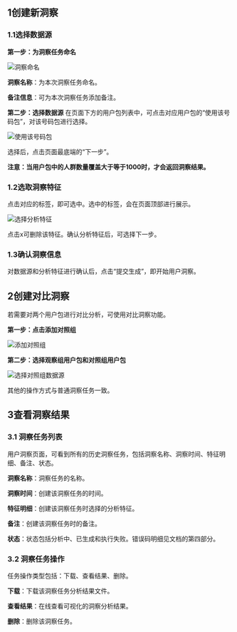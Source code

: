 
## 1创建新洞察
### 1.1选择数据源
**第一步：为洞察任务命名**

![洞察命名](http://imgcache.tce.fsphere.cn/image/mc.qcloudimg.com/static/img/919aa48548634c3c7b1cfa00ba204616/image.png)

**洞察名称**：为本次洞察任务命名。

**备注信息**：可为本次洞察任务添加备注。

**第二步：选择数据源**
在页面下方的用户包列表中，可点击对应用户包的“使用该号码包”，对该号码包进行选择。

![使用该号码包](http://imgcache.tce.fsphere.cn/image/mc.qcloudimg.com/static/img/3fe782dffee4f40e43ef189dee3c26d1/image.png)

选择后，点击页面最底端的“下一步”。

**注意：当用户包中的人群数量覆盖大于等于1000时，才会返回洞察结果。**


### 1.2选取洞察特征

点击对应的标签，即可选中。选中的标签，会在页面顶部进行展示。

![选择分析特征](http://imgcache.tce.fsphere.cn/image/mc.qcloudimg.com/static/img/8c3956d4b8339b2f720f6f78016bec12/image.png)

点击x可删除该特征。确认分析特征后，可选择下一步。


### 1.3确认洞察信息
对数据源和分析特征进行确认后，点击“提交生成”，即开始用户洞察。


## 2创建对比洞察
若需要对两个用户包进行对比分析，可使用对比洞察功能。

**第一步：点击添加对照组**

![添加对照组](http://imgcache.tce.fsphere.cn/image/mc.qcloudimg.com/static/img/20314d658db3aab12b8f62eb7d38a130/image.png)

**第二步：选择观察组用户包和对照组用户包**

![选择对照组数据源](http://imgcache.tce.fsphere.cn/image/mc.qcloudimg.com/static/img/7a547980de311d4ce71d016ca8041ec5/image.png)

其他的操作方式与普通洞察任务一致。


## 3查看洞察结果

### 3.1 洞察任务列表

用户洞察页面，可看到所有的历史洞察任务，包括洞察名称、洞察时间、特征明细、备注、状态。

**洞察名称**：洞察任务的名称。

**洞察时间**：创建该洞察任务的时间。

**特征明细**：创建该洞察任务时选择的分析特征。

**备注**：创建该洞察任务时的备注。

**状态**：状态包括分析中、已生成和执行失败。错误码明细见文档的第四部分。


### 3.2 洞察任务操作
任务操作类型包括：下载、查看结果、删除。

**下载**：下载该洞察任务分析结果文件。

**查看结果**：在线查看可视化的洞察分析结果。

**删除**：删除该洞察任务。
